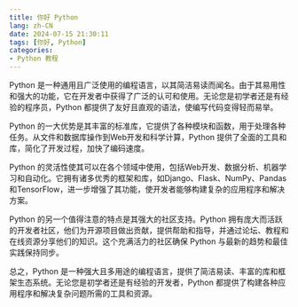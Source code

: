 ```yaml
---
title: 你好 Python
lang: zh-CN
date: 2024-07-15 21:30:11
tags: [你好, Python]
categories:
- Python 教程
---
```


Python 是一种通用且广泛使用的编程语言，以其简洁易读而闻名。由于其易用性和强大的功能，它在开发者中获得了广泛的认可和使用。无论您是初学者还是有经验的程序员，Python 都提供了友好且直观的语法，使编写代码变得轻而易举。

Python 的一大优势是其丰富的标准库，它提供了各种模块和函数，用于处理各种任务。从文件和数据库操作到Web开发和科学计算，Python 提供了全面的工具和库，简化了开发过程，加快了编码速度。

Python 的灵活性使其可以在各个领域中使用，包括Web开发、数据分析、机器学习和自动化。它拥有诸多优秀的框架和库，如Django、Flask、NumPy、Pandas和TensorFlow，进一步增强了其功能，使开发者能够构建复杂的应用程序和解决方案。

Python 的另一个值得注意的特点是其强大的社区支持。Python 拥有庞大而活跃的开发者社区，他们为开源项目做出贡献，提供帮助和指导，并通过论坛、教程和在线资源分享他们的知识。这个充满活力的社区确保 Python 与最新的趋势和最佳实践保持同步。

总之，Python 是一种强大且多用途的编程语言，提供了简洁易读、丰富的库和框架生态系统。无论您是初学者还是有经验的开发者，Python 都提供了构建各种应用程序和解决复杂问题所需的工具和资源。
